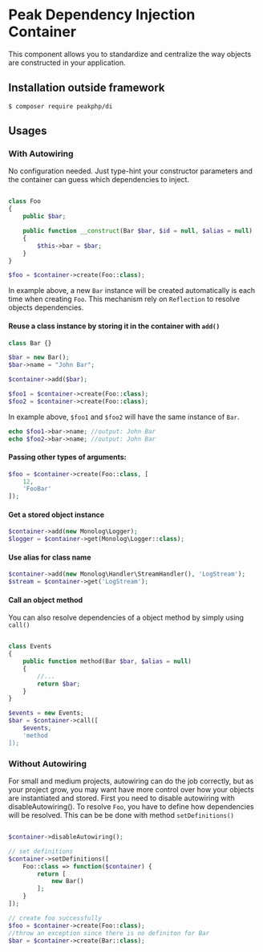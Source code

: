 # Peak Dependency Injection Container
This component allows you to standardize and centralize the way objects are constructed in your application.

## Installation outside framework

```
$ composer require peakphp/di
```

## Usages

### With Autowiring

No configuration needed. Just type-hint your constructor parameters and the container can guess which dependencies to inject.

```PHP

class Foo
{
    public $bar;

    public function __construct(Bar $bar, $id = null, $alias = null)
    {
        $this->bar = $bar;
    }
}

$foo = $container->create(Foo::class);
```
In example above, a new ``Bar`` instance will be created automatically is each time when creating ``Foo``. This mechanism rely on ```Reflection``` to resolve objects dependencies.

#### Reuse a class instance by storing it in the container with ```add()```

```PHP
class Bar {}

$bar = new Bar();
$bar->name = "John Bar";

$container->add($bar);

$foo1 = $container->create(Foo::class);
$foo2 = $container->create(Foo::class);
```

In example above, ``$foo1`` and ``$foo2`` will have the same instance of ``Bar``.

```PHP
echo $foo1->bar->name; //output: John Bar
echo $foo2->bar->name; //output: John Bar
```

#### Passing other types of arguments:
```PHP
$foo = $container->create(Foo::class, [
    12,
    'FooBar'
]);
```

#### Get a stored object instance

```PHP
$container->add(new Monolog\Logger);
$logger = $container->get(Monolog\Logger::class);
```

#### Use alias for class name

```PHP
$container->add(new Monolog\Handler\StreamHandler(), 'LogStream');
$stream = $container->get('LogStream');
```

#### Call an object method
You can also resolve dependencies of a object method by simply using ```call()```

```PHP

class Events
{
    public function method(Bar $bar, $alias = null)
    {
        //...
        return $bar;
    }
}

$events = new Events;
$bar = $container->call([
    $events,
    'method
]);
```

### Without Autowiring
For small and medium projects, autowiring can do the job correctly, but as your project grow, you may want have more control over how your objects are instantiated and stored.
First you need to disable autowiring with disableAutowiring(). To resolve ```Foo```, you have to define how dependencies will be resolved. This can be be done with method ```setDefinitions()```

```PHP

$container->disableAutowiring();

// set definitions
$container->setDefinitions([
    Foo::class => function($container) {
        return [
            new Bar()
        ];
    }
]);

// create foo successfully
$foo = $container->create(Foo::class);
//throw an exception since there is no definiton for Bar
$bar = $container->create(Bar::class);
```